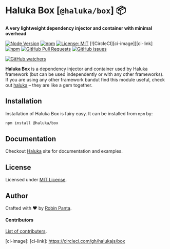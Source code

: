 # Haluka Box [`@haluka/box`] 📦

**A very lightweight dependency injector and container with minimal overhead**

[![Node Version][node-image]][npm-link]
[![npm][npm-version]][npm-link]
[![License: MIT][license-image]][license-link]
[![CircleCI][ci-image]][ci-link]
[![npm][downloads]][npm-link]
[![GitHub Pull Requests](https://img.shields.io/github/issues-pr/halukajs/box.svg)](https://github.com/halukajs/box/pulls)
[![GitHub issues](https://img.shields.io/github/issues/halukajs/box.svg)](https://github.com/halukajs/box/issues)

[![GitHub watchers](https://img.shields.io/github/watchers/halukajs/box.svg?style=social&label=Watch)](https://github.com/halukajs/box/watchers)


**Haluka Box** is a dependency injector and container used by Haluka framework (but can be used independently or with any other frameworks).
If you are using any other framework bandut find this module useful, check out [haluka](https://haluka.dev) – they are like a gem together.

## Installation
Installation of Haluka Box is fairy easy. It can be installed from `npm` by:
```bash
npm install @haluka/box
```

## Documentation

Checkout [Haluka](https://haluka.dev/box) site for documentation and examples.

## License

Licensed under [MIT License](license-link).

## Author

Crafted with ❤️ by [Robin Panta](https://github.com/hacktivistic).

#### Contributors
[List of contributers](https://github.com/halukajs/box/graphs/contributors).

[node-image]: https://img.shields.io/node/v/@haluka/box.svg?style=default
[npm-version]: https://img.shields.io/npm/v/@haluka/box.svg
[npm-link]: https://www.npmjs.com/package/@haluka/box
[downloads]: https://img.shields.io/npm/dt/@haluka/box.svg
[license-image]: https://img.shields.io/badge/License-MIT-blue.svg?style=badge
[license-link]: https://opensource.org/licenses/MIT
[ci-image]:
[ci-link]: https://circleci.com/gh/halukajs/box
